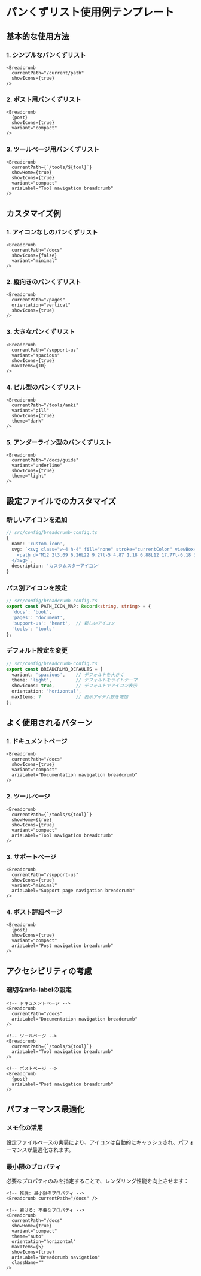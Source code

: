 # パンくずリスト使用例テンプレート

## 基本的な使用方法

### 1. シンプルなパンくずリスト
```astro
<Breadcrumb 
  currentPath="/current/path" 
  showIcons={true}
/>
```

### 2. ポスト用パンくずリスト
```astro
<Breadcrumb 
  {post}
  showIcons={true}
  variant="compact"
/>
```

### 3. ツールページ用パンくずリスト
```astro
<Breadcrumb
  currentPath={`/tools/${tool}`}
  showHome={true}
  showIcons={true}
  variant="compact"
  ariaLabel="Tool navigation breadcrumb"
/>
```

## カスタマイズ例

### 1. アイコンなしのパンくずリスト
```astro
<Breadcrumb 
  currentPath="/docs" 
  showIcons={false}
  variant="minimal"
/>
```

### 2. 縦向きのパンくずリスト
```astro
<Breadcrumb 
  currentPath="/pages" 
  orientation="vertical"
  showIcons={true}
/>
```

### 3. 大きなパンくずリスト
```astro
<Breadcrumb 
  currentPath="/support-us" 
  variant="spacious"
  showIcons={true}
  maxItems={10}
/>
```

### 4. ピル型のパンくずリスト
```astro
<Breadcrumb 
  currentPath="/tools/anki" 
  variant="pill"
  showIcons={true}
  theme="dark"
/>
```

### 5. アンダーライン型のパンくずリスト
```astro
<Breadcrumb 
  currentPath="/docs/guide" 
  variant="underline"
  showIcons={true}
  theme="light"
/>
```

## 設定ファイルでのカスタマイズ

### 新しいアイコンを追加
```typescript
// src/config/breadcrumb-config.ts
{
  name: 'custom-icon',
  svg: `<svg class="w-4 h-4" fill="none" stroke="currentColor" viewBox="0 0 24 24" aria-hidden="true">
    <path d="M12 2l3.09 6.26L22 9.27l-5 4.87 1.18 6.88L12 17.77l-6.18 3.25L7 14.14 2 9.27l6.91-1.01L12 2z"/>
  </svg>`,
  description: 'カスタムスターアイコン'
}
```

### パス別アイコンを設定
```typescript
// src/config/breadcrumb-config.ts
export const PATH_ICON_MAP: Record<string, string> = {
  'docs': 'book',
  'pages': 'document',
  'support-us': 'heart',  // 新しいアイコン
  'tools': 'tools'
};
```

### デフォルト設定を変更
```typescript
// src/config/breadcrumb-config.ts
export const BREADCRUMB_DEFAULTS = {
  variant: 'spacious',    // デフォルトを大きく
  theme: 'light',         // デフォルトをライトテーマ
  showIcons: true,        // デフォルトでアイコン表示
  orientation: 'horizontal',
  maxItems: 7             // 表示アイテム数を増加
};
```

## よく使用されるパターン

### 1. ドキュメントページ
```astro
<Breadcrumb 
  currentPath="/docs" 
  showIcons={true}
  variant="compact"
  ariaLabel="Documentation navigation breadcrumb"
/>
```

### 2. ツールページ
```astro
<Breadcrumb
  currentPath={`/tools/${tool}`}
  showHome={true}
  showIcons={true}
  variant="compact"
  ariaLabel="Tool navigation breadcrumb"
/>
```

### 3. サポートページ
```astro
<Breadcrumb 
  currentPath="/support-us" 
  showIcons={true}
  variant="minimal"
  ariaLabel="Support page navigation breadcrumb"
/>
```

### 4. ポスト詳細ページ
```astro
<Breadcrumb 
  {post}
  showIcons={true}
  variant="compact"
  ariaLabel="Post navigation breadcrumb"
/>
```

## アクセシビリティの考慮

### 適切なaria-labelの設定
```astro
<!-- ドキュメントページ -->
<Breadcrumb 
  currentPath="/docs" 
  ariaLabel="Documentation navigation breadcrumb"
/>

<!-- ツールページ -->
<Breadcrumb
  currentPath={`/tools/${tool}`}
  ariaLabel="Tool navigation breadcrumb"
/>

<!-- ポストページ -->
<Breadcrumb 
  {post}
  ariaLabel="Post navigation breadcrumb"
/>
```

## パフォーマンス最適化

### メモ化の活用
設定ファイルベースの実装により、アイコンは自動的にキャッシュされ、パフォーマンスが最適化されます。

### 最小限のプロパティ
必要なプロパティのみを指定することで、レンダリング性能を向上させます：

```astro
<!-- 推奨: 最小限のプロパティ -->
<Breadcrumb currentPath="/docs" />

<!-- 避ける: 不要なプロパティ -->
<Breadcrumb 
  currentPath="/docs" 
  showHome={true}
  variant="compact"
  theme="auto"
  orientation="horizontal"
  maxItems={5}
  showIcons={true}
  ariaLabel="Breadcrumb navigation"
  className=""
/>
```
